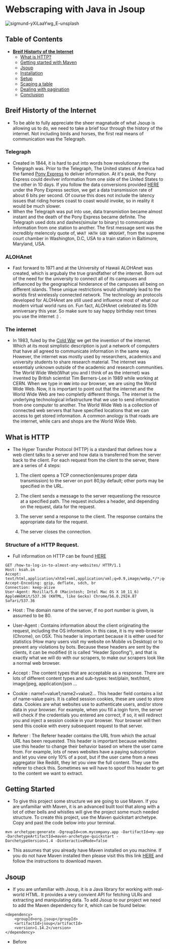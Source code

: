 # Webscraping with Java in Jsoup

![sigmund-yXiLaaYwg_E-unsplash](https://user-images.githubusercontent.com/47083513/130665579-e33f257a-c314-4c24-85e0-3de78ebcf597.jpg)


## Table of Contents
 
<!-- TOC -->


- **[Breif Historty of the Internet](#history-of-internet)**<br>
    - [What is HTTP?](#http)
    - [Getting started with Maven](#getting-started)
    - [Jsoup](#j-soup)
    - [Installation](#installation)
    - [Setup](#links)
    - [Scaping a table](#whats-new)
    - [Dealing with pagination](#question)
    - [Conclusion](#license)
    
    

<!-- /TOC -->


## <a name="history-of-internet">Breif Historty of the Internet</a>
- To be able to fully appreciate the sheer magnatude of what Jsoup is allowing us to do, we need to take a brief tour through the history of the internet. Not including birds and horses, the first real means of communication was the Telegraph.

 ### Telegraph
 - Created in 1844, it is hard to put into words how revolutionary the Telegraph was. Prior to the Telegraph, The United states of America had the famed [Pony Express](https://en.wikipedia.org/wiki/Pony_Express) to deliver information. At it's peak, the Pony Express could devilver information from one side of the United States to the other in 10 days. If you follow the data conversions provided [HERE](https://eager.io/blog/communication-pre-internet/) under the Pony Express section, we get a data transmission rate of about 6 bits per second. Of course this does not include the latency issues that riding horses coast to coast would invoke, so in reality it would be much slower.
  - When the Telegraph was put into use, data transmistion became almost instant and the death of the Pony Express became definite. The Telegraph  used dots and dashes(simular to binary) to communicate information from one station to another. The first message sent was the incredibly melencoly quote of, `WHAT HATH GOD WROUGHT`, from the supreme court chamber in Washington, D.C, USA to a train station in Baltimore, Maryland, USA.


 ### ALOHAnet
 - Fast forward to 1971 and at the University of Hawaii ALOHAnet was created, which is argubaly the true grandfather of the internet. Born out of the need for the university to connect all of its campuses and influenced by the geographical hinderance of the campuses all being on different islands. These unique restrictions would ultimately lead to the worlds first wirelessly connected network. The technology an protocols developed for ALOHAnet are still used and influence most of what our modern virtual world runs on. Fun fact, ALOHAnet celebrated its 50th anniversary this year. So make sure to say happy birthday next times you use the internet :) .


### The internet
- In 1983, fuled by the [Cold War](https://en.wikipedia.org/wiki/Cold_War) we get the invention of the internet. Which at its most simplistic description is just a network of computers that have all agreed to communicate information in the same way. However, the internet was mostly used by researchers, academics and university students to share research material. The internet was essentialy unknown outside of the academic and research communities. The World Wide Web(What you and I think of as the internet) was invented by British scientist Tim Berners-Lee in 1989 while working at CERN. When we type in `WWW` into our browser, we are using the World Wide Web. Now, it is important to point out that the internet and the World Wide Web are two completly different things. The internet is the underlying technological infastructure that we use to send information from one computer to another. The World Wide Web is a collection of connected web servers that have specified locations that we can access to get stored information. A common anology is that roads are the internet, while cars and shops are the World Wide Web.


## <a name="http">What is HTTP</a>
  - The Hyper Transfer Protocol (HTTP) is a standard that defines how a web client talks to a server and how data is transferred from the server back to the client. For each request from the client to the server, there are a series of 4 steps:
  
      1) The client opens a TCP connection(ensures proper data transmission) to the server on port 80,by default; other ports may be specified in the URL.
      
      2) The client sends a message to the server requestiong the resource at a specified path. The request includes a header, and depending on the request, data for the request.
      
      3) The server send a response to the client. The response contains the appropriate data for the request.
      
      4) The server closes the connection. 

### Structure of a HTTP Request.
- Full information on HTTP can be found [HERE](https://www.scrapingbee.com/java-webscraping-book/#1-web-fundamentals)
```
GET /how-to-log-in-to-almost-any-websites/ HTTP/1.1
Host: ksah.in
Accept: text/html,application/xhtml+xml,application/xml;q=0.9,image/webp,*/*;q=0.8
Accept-Encoding: gzip, deflate, sdch, br
Connection: keep-alive
User-Agent: Mozilla/5.0 (Macintosh; Intel Mac OS X 10_11_6) AppleWebKit/537.36 (KHTML, like Gecko) Chrome/56.0.2924.87 Safari/537.36

```
- Host : The domain name of the server, if no port number is given, is assumed to be 80.
 
- User-Agent : Contains information about the client originating the request, including the OS information. In this case, it is my web-browser (Chrome), on OSX. This header is important because it is either used for statistics (How many users visit my website on Mobile vs Desktop) or to prevent any violations by bots. Because these headers are sent by the clients, it can be modified (it is called “Header Spoofing"), and that is exactly what we will do with our scrapers, to make our scrapers look like a normal web browser.

- Accept : The content types that are acceptable as a response. There are lots of different content types and sub-types: text/plain, text/html, image/jpeg, application/json …
 
- Cookie : name1=value1;name2=value2… This header field contains a list of name-value pairs. It is called session cookies, these are used to store data. Cookies are what websites use to authenticate users, and/or store data in your browser. For example, when you fill a login form, the server will check if the credentials you entered are correct, if so, it will redirect you and inject a session cookie in your browser. Your browser will then send this cookie with every subsequent request to that server.

- Referer : The Referer header contains the URL from which the actual URL has been requested. This header is important because websites use this header to change their behavior based on where the user came from. For example, lots of news websites have a paying subscription and let you view only 10% of a post, but if the user came from a news aggregator like Reddit, they let you view the full content. They use the referer to check this. Sometimes we will have to spoof this header to get to the content we want to extract.


## <a name="getting-started">Getting Started</a>
- To give this project some structure  we are going to use Maven. If you are unfamiliar with Maven, it is an advanced built tool that along with a lot of other bells and whistles will give the project some much needed structure. To create this project, use the Maven quickstart archetype. Copy and past the code below into your terminal.
```
mvn archetype:generate -DgroupId=com.mycompany.app -DartifactId=my-app -DarchetypeArtifactId=maven-archetype-quickstart -DarchetypeVersion=1.4 -DinteractiveMode=false
```

- This assumes that you already have Maven installed on you machine. If you do not have Maven installed then please visit this this link [HERE](https://books.sonatype.com/mvnref-book/reference/installation.html) and follow the instructions to download maven. 


## <a name="j-soup">Jsoup</a>
-  If you are unfamiliar with Jsoup, it is a Java library for working with real-world HTML. It provides a very convient API for fetching ULRs and extracting and manipulating data. To add Jsoup to our project we need to add the Maven dependency for it, which can be found below:
```
<dependency>
    <groupId>org.jsoup</groupId>
    <artifactId>jsoup</artifactId>
    <version>1.14.2</version>
</dependency>
```
- Before 
